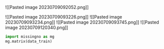 ![[Pasted image 20230709092052.png]]

![[Pasted image 20230709093226.png]]
![[Pasted image 20230709093234.png]]
![[Pasted image 20230709093745.png]]
![[Pasted image 20230709120340.png]]
```python
import missingno as mg
mg.matrix(data_train)
```